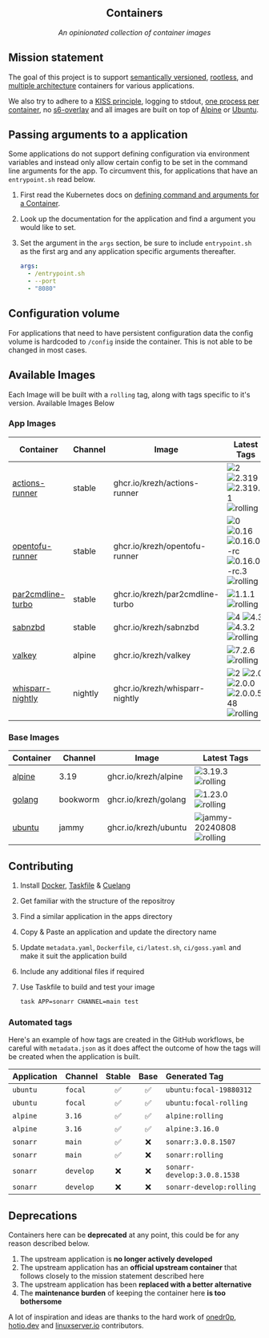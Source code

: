<!---
NOTE: AUTO-GENERATED FILE
to edit this file, instead edit its template at: .github/templates/README.md.j2
-->
<div align="center">


## Containers

_An opinionated collection of container images_

</div>

## Mission statement

The goal of this project is to support [semantically versioned](https://semver.org/), [rootless](https://rootlesscontaine.rs/), and [multiple architecture](https://www.docker.com/blog/multi-arch-build-and-images-the-simple-way/) containers for various applications.

We also try to adhere to a [KISS principle](https://en.wikipedia.org/wiki/KISS_principle), logging to stdout, [one process per container](https://testdriven.io/tips/59de3279-4a2d-4556-9cd0-b444249ed31e/), no [s6-overlay](https://github.com/just-containers/s6-overlay) and all images are built on top of [Alpine](https://hub.docker.com/_/alpine) or [Ubuntu](https://hub.docker.com/_/ubuntu).

## Passing arguments to a application

Some applications do not support defining configuration via environment variables and instead only allow certain config to be set in the command line arguments for the app. To circumvent this, for applications that have an `entrypoint.sh` read below.

1. First read the Kubernetes docs on [defining command and arguments for a Container](https://kubernetes.io/docs/tasks/inject-data-application/define-command-argument-container/).
2. Look up the documentation for the application and find a argument you would like to set.
3. Set the argument in the `args` section, be sure to include `entrypoint.sh` as the first arg and any application specific arguments thereafter.

    ```yaml
    args:
      - /entrypoint.sh
      - --port
      - "8080"
    ```

## Configuration volume

For applications that need to have persistent configuration data the config volume is hardcoded to `/config` inside the container. This is not able to be changed in most cases.

## Available Images

Each Image will be built with a `rolling` tag, along with tags specific to it's version. Available Images Below

### App Images

Container | Channel | Image | Latest Tags
--- | --- | --- | ---
[actions-runner](https://github.com/krezh/containers/pkgs/container/actions-runner) | stable | ghcr.io/krezh/actions-runner |![2](https://img.shields.io/badge/2-blue?style=flat-square) ![2.319](https://img.shields.io/badge/2.319-blue?style=flat-square) ![2.319.1](https://img.shields.io/badge/2.319.1-blue?style=flat-square) ![rolling](https://img.shields.io/badge/rolling-green?style=flat-square)
[opentofu-runner](https://github.com/krezh/containers/pkgs/container/opentofu-runner) | stable | ghcr.io/krezh/opentofu-runner |![0](https://img.shields.io/badge/0-blue?style=flat-square) ![0.16](https://img.shields.io/badge/0.16-blue?style=flat-square) ![0.16.0-rc](https://img.shields.io/badge/0.16.0--rc-blue?style=flat-square) ![0.16.0-rc.3](https://img.shields.io/badge/0.16.0--rc.3-blue?style=flat-square) ![rolling](https://img.shields.io/badge/rolling-green?style=flat-square)
[par2cmdline-turbo](https://github.com/krezh/containers/pkgs/container/par2cmdline-turbo) | stable | ghcr.io/krezh/par2cmdline-turbo |![1.1.1](https://img.shields.io/badge/1.1.1-blue?style=flat-square) ![rolling](https://img.shields.io/badge/rolling-green?style=flat-square)
[sabnzbd](https://github.com/krezh/containers/pkgs/container/sabnzbd) | stable | ghcr.io/krezh/sabnzbd |![4](https://img.shields.io/badge/4-blue?style=flat-square) ![4.3](https://img.shields.io/badge/4.3-blue?style=flat-square) ![4.3.2](https://img.shields.io/badge/4.3.2-blue?style=flat-square) ![rolling](https://img.shields.io/badge/rolling-green?style=flat-square)
[valkey](https://github.com/krezh/containers/pkgs/container/valkey) | alpine | ghcr.io/krezh/valkey |![7.2.6](https://img.shields.io/badge/7.2.6-blue?style=flat-square) ![rolling](https://img.shields.io/badge/rolling-green?style=flat-square)
[whisparr-nightly](https://github.com/krezh/containers/pkgs/container/whisparr-nightly) | nightly | ghcr.io/krezh/whisparr-nightly |![2](https://img.shields.io/badge/2-blue?style=flat-square) ![2.0](https://img.shields.io/badge/2.0-blue?style=flat-square) ![2.0.0](https://img.shields.io/badge/2.0.0-blue?style=flat-square) ![2.0.0.548](https://img.shields.io/badge/2.0.0.548-blue?style=flat-square) ![rolling](https://img.shields.io/badge/rolling-green?style=flat-square)


### Base Images

Container | Channel | Image | Latest Tags
--- | --- | --- | ---
[alpine](https://github.com/krezh/containers/pkgs/container/alpine) | 3.19 | ghcr.io/krezh/alpine |![3.19.3](https://img.shields.io/badge/3.19.3-blue?style=flat-square) ![rolling](https://img.shields.io/badge/rolling-green?style=flat-square)
[golang](https://github.com/krezh/containers/pkgs/container/golang) | bookworm | ghcr.io/krezh/golang |![1.23.0](https://img.shields.io/badge/1.23.0-blue?style=flat-square) ![rolling](https://img.shields.io/badge/rolling-green?style=flat-square)
[ubuntu](https://github.com/krezh/containers/pkgs/container/ubuntu) | jammy | ghcr.io/krezh/ubuntu |![jammy-20240808](https://img.shields.io/badge/jammy--20240808-blue?style=flat-square) ![rolling](https://img.shields.io/badge/rolling-green?style=flat-square)


## Contributing

1. Install [Docker](https://docs.docker.com/get-docker/), [Taskfile](https://taskfile.dev/) & [Cuelang](https://cuelang.org/)
2. Get familiar with the structure of the repositroy
3. Find a similar application in the apps directory
4. Copy & Paste an application and update the directory name
5. Update `metadata.yaml`, `Dockerfile`, `ci/latest.sh`, `ci/goss.yaml` and make it suit the application build
6. Include any additional files if required
7. Use Taskfile to build and test your image

    ```bash
    task APP=sonarr CHANNEL=main test
    ```

### Automated tags

Here's an example of how tags are created in the GitHub workflows, be careful with `metadata.json` as it does affect the outcome of how the tags will be created when the application is built.

| Application | Channel   | Stable | Base  | Generated Tag               |
|:-------------|:-----------|:--------:|:-------:|:-----------------------------|
| `ubuntu`    | `focal`   |  ✅  |  ✅ | `ubuntu:focal-19880312`     |
| `ubuntu`    | `focal`   |  ✅  |  ✅ | `ubuntu:focal-rolling`      |
| `alpine`    | `3.16`    |  ✅  |  ✅ | `alpine:rolling`            |
| `alpine`    | `3.16`    |  ✅  |  ✅ | `alpine:3.16.0`             |
| `sonarr`    | `main`    |  ✅  |  ❌ | `sonarr:3.0.8.1507`         |
| `sonarr`    | `main`    |  ✅  |  ❌ | `sonarr:rolling`            |
| `sonarr`    | `develop` |  ❌  |  ❌ | `sonarr-develop:3.0.8.1538` |
| `sonarr`    | `develop` |  ❌  |  ❌ | `sonarr-develop:rolling`    |

## Deprecations

Containers here can be **deprecated** at any point, this could be for any reason described below.

1. The upstream application is **no longer actively developed**
2. The upstream application has an **official upstream container** that follows closely to the mission statement described here
3. The upstream application has been **replaced with a better alternative**
4. The **maintenance burden** of keeping the container here **is too bothersome**

A lot of inspiration and ideas are thanks to the hard work of [onedr0p](https://github.com/onedr0p/), [hotio.dev](https://hotio.dev/) and [linuxserver.io](https://www.linuxserver.io/) contributors.
